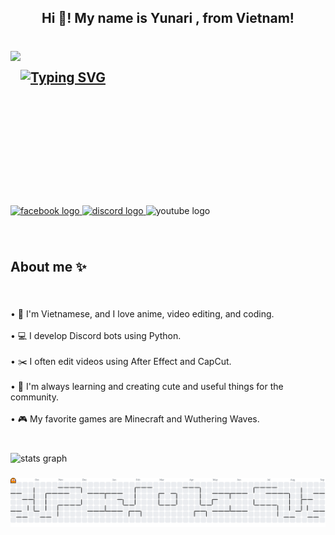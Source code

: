 <h2 align="center">Hi 👋! My name is Yunari , from  Vietnam!</h2>

###

<br clear="both">

<img align="left" height="200" src="1757042945197 (online-video-cutter.com) (1).gif"  />

###

<h2 align="left"><a href="https://git.io/typing-svg"><img src="https://readme-typing-svg.demolab.com?font=Fira+Code&pause=1000&color=00F5F7&width=435&lines=Welcome+to+my+GitHub!;I+from+Vietnam!" alt="Typing SVG" /></a></h2>

###

<br clear="both">

<h2 align="left"></h2>

###

<br clear="both">

<div align="left">
  <a href="https://www.facebook.com/Yunari06" target="_blank">
    <img src="https://raw.githubusercontent.com/maurodesouza/profile-readme-generator/master/src/assets/icons/social/facebook/default.svg" width="52" height="40" alt="facebook logo"  />
  </a>
  <a href="https://discord.gg/w9M6YBWdSk" target="_blank">
    <img src="https://raw.githubusercontent.com/maurodesouza/profile-readme-generator/master/src/assets/icons/social/discord/default.svg" width="52" height="40" alt="discord logo"  />
  </a>
  <img src="https://raw.githubusercontent.com/maurodesouza/profile-readme-generator/master/src/assets/icons/social/youtube/default.svg" width="52" height="40" alt="youtube logo"  />
</div>

###

<br clear="both">

<h2 align="left">About me ✨</h2>

###

<br clear="both">

<p align="left">• 🎀 I'm Vietnamese, and I love anime, video editing, and coding.<br><br>• 💻 I develop Discord bots using Python.<br><br>• ✂️ I often edit videos using After Effect and CapCut.<br><br>• 🌸 I'm always learning and creating cute and useful things for the community.<br><br>• 🎮 My favorite games are Minecraft and Wuthering Waves.</p>

###

<br clear="both">

<div align="left">
  <img src="https://github-readme-stats.vercel.app/api?username=CkhangZz&hide_title=false&hide_rank=false&show_icons=true&include_all_commits=true&count_private=true&disable_animations=false&theme=dracula&locale=en&hide_border=false&order=1" height="150" alt="stats graph"  />
</div>

###

<picture>
  <source media="(prefers-color-scheme: dark)" srcset="https://raw.githubusercontent.com/CkhangZz/CkhangZz/output/pacman-contribution-graph-dark.svg">
  <source media="(prefers-color-scheme: light)" srcset="https://raw.githubusercontent.com/CkhangZz/CkhangZz/output/pacman-contribution-graph.svg">
  <img alt="pacman contribution graph" src="https://raw.githubusercontent.com/CkhangZz/CkhangZz/output/pacman-contribution-graph.svg">
</picture>

###
